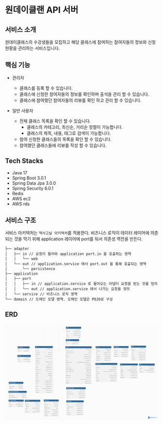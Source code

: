 # 원데이클랜 API 서버

## 서비스 소개
원데이클래스의 수강생들을 모집하고 해당 클래스에 참여하는 참여자들의 정보와 신청 현황을 관리하는 서비스입니다.

## 핵심 기능
- 관리자
  - 클래스를 등록 할 수 있습니다.
  - 클래스에 신청한 참여자들의 정보를 확인하며 출석을 관리 할 수 있습니다.
  - 클래스에 참여했던 참여자들의 리뷰를 확인 하고 관리 할 수 있습니다.
    
- 일반 사용자
  - 전체 클래스 목록을 확인 할 수 있습니다.
    - 클래스의 카테고리, 최신순, 거리순 정렬이 가능합니다.
    - 클래스의 제목, 내용, 태그로 검색이 가능합니다.
  - 참여 신청한 클래스들의 목록을 확인 할 수 있습니다.
  - 참여했던 클래스들에 리뷰를 작성 할 수 있습니다. 


## Tech Stacks
- Java 17
- Spring Boot 3.0.1
- Spring Data Jpa 3.0.0
- Spring Security 6.0.1
- Redis
- AWS ec2
- AWS rds


## 서비스 구조
서비스 아키텍처는 `헥사고날 아키텍처`를 적용한다.
비즈니스 로직이 데이터 레이어에 의존되는 것을 막기 위해 application 레이어에 port를 둬서 의존성 역전을 만든다.

~~~
├── adapter 
│   ├── in // 요청이 들어와 application port.in 을 호출하는 영역
│   │   └── web
│   └── out // application.service 에서 port.out 을 통해 호출되는 영역
│       └── persistence
├── application
│   ├── port
│   │   ├── in // application.service 로 들어오는 어댑터 요청을 받는 것을 정의
│   │   └── out // application.service 에서 나가는 요청을 정의
│   └── service // 비즈니스 로직 영역
└── domain // 도메인 모델 영역. 도메인 모델은 POJO로 구성
~~~

## ERD
![onedayclan_erd.png](resource%2Fonedayclan_erd.png)
